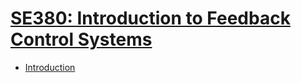 # [SE380: Introduction to Feedback Control Systems](https://uwflow.com/course/se380)
- [Introduction](http://davepagurek.github.io/SE-Notes/se380/01%20intro.html)
